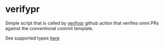 # verifypr

Simple script that is called by [verifypr](../../.github/workflows/ci-verifypr.yml) github action
that verifies omni PRs against the conventional commit template.

See supported types [here](https://github.com/conventional-changelog/commitlint/tree/master/%40commitlint/config-conventional#type-enum)
